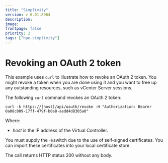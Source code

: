 ```yaml
---
title: "Simplivity"
version: v 6.01.8964
description:
image: 
frontpage: false
priority: 2
tags: ["hpe-simplivity"]
---
```


Revoking an OAuth 2 token
=========================

This example uses `curl` to illustrate how to revoke an OAuth 2 token. You might revoke a token when you are done using it and you want to free up any outstanding resources, such as vCenter Server sessions.

The following `curl` command revokes an OAuth 2 token:

```
curl -k https://[host]/api/oauth/revoke -H "Authorization: Bearer
0a08c809-17ff-479f-b0a8-aedd4d8305a0"
```

Where:

- *host* is the IP address of the Virtual Controller.

You must supply the `-k`switch due to the use of self-signed certificates. You can import these certificates into your local certificate store.

The call returns HTTP status 200 without any body.